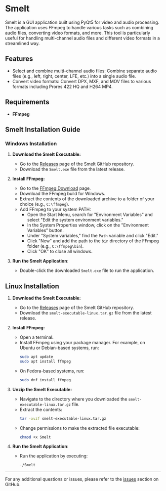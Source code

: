 # Smelt
Smelt is a GUI application built using PyQt5 for video and audio processing. The application uses FFmpeg to handle various tasks such as combining audio files, converting video formats, and more. This tool is particularly useful for handling multi-channel audio files and different video formats in a streamlined way.

## Features
 - Select and combine multi-channel audio files: Combine separate audio files (e.g., left, right, center, LFE, etc.) into a single audio file.
 - Convert video formats: Convert DPX, MXF, and MOV files to various formats including Prores 422 HQ and H264 MP4.

## Requirements
 - **FFmpeg**

## Smelt Installation Guide

### Windows Installation

1. **Download the Smelt Executable:**
   - Go to the [Releases](https://github.com/NationalLibraryOfNorway/smelt/releases) page of the Smelt GitHub repository.
   - Download the `Smelt.exe` file from the latest release.

2. **Install FFmpeg:**
   - Go to the [FFmpeg Download](https://ffmpeg.org/download.html) page.
   - Download the FFmpeg build for Windows.
   - Extract the contents of the downloaded archive to a folder of your choice (e.g., `C:\ffmpeg`).
   - Add FFmpeg to your system PATH:
     - Open the Start Menu, search for "Environment Variables" and select "Edit the system environment variables."
     - In the System Properties window, click on the "Environment Variables" button.
     - Under "System variables," find the `Path` variable and click "Edit."
     - Click "New" and add the path to the `bin` directory of the FFmpeg folder (e.g., `C:\ffmpeg\bin`).
     - Click "OK" to close all windows.

3. **Run the Smelt Application:**
   - Double-click the downloaded `Smelt.exe` file to run the application.

## Linux Installation

1. **Download the Smelt Executable:**
   - Go to the [Releases](https://github.com/NationalLibraryOfNorway/smelt/releases) page of the Smelt GitHub repository.
   - Download the `smelt-executable-linux.tar.gz` file from the latest release.

2. **Install FFmpeg:**
   - Open a terminal.
   - Install FFmpeg using your package manager. For example, on Ubuntu or Debian-based systems, run:
     ```sh
     sudo apt update
     sudo apt install ffmpeg
     ```
   - On Fedora-based systems, run:
     ```sh
     sudo dnf install ffmpeg
     ```

3. **Unzip the Smelt Executable:**
   - Navigate to the directory where you downloaded the `smelt-executable-linux.tar.gz` file.
   - Extract the contents:
     ```sh
     tar -xvzf smelt-executable-linux.tar.gz
     ```
   - Change permissions to make the extracted file executable:
     ```sh
     chmod +x Smelt
     ```

4. **Run the Smelt Application:**
   - Run the application by executing:
     ```sh
     ./Smelt
     ```

---

For any additional questions or issues, please refer to the [issues](https://github.com/NationalLibraryOfNorway/smelt/issues) section on GitHub.
